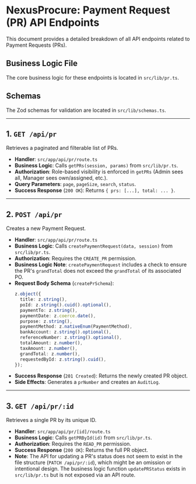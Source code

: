 # NexusProcure: Payment Request (PR) API Endpoints

This document provides a detailed breakdown of all API endpoints related to Payment Requests (PRs).

## Business Logic File
The core business logic for these endpoints is located in `src/lib/pr.ts`.

## Schemas
The Zod schemas for validation are located in `src/lib/schemas.ts`.

---

## 1. `GET /api/pr`

Retrieves a paginated and filterable list of PRs.

*   **Handler**: `src/app/api/pr/route.ts`
*   **Business Logic**: Calls `getPRs(session, params)` from `src/lib/pr.ts`.
*   **Authorization**: Role-based visibility is enforced in `getPRs` (Admin sees all, Manager sees own/assigned, etc.).
*   **Query Parameters**: `page`, `pageSize`, `search`, `status`.
*   **Success Response** (`200 OK`): Returns `{ prs: [...], total: ... }`.

---

## 2. `POST /api/pr`

Creates a new Payment Request.

*   **Handler**: `src/app/api/pr/route.ts`
*   **Business Logic**: Calls `createPaymentRequest(data, session)` from `src/lib/pr.ts`.
*   **Authorization**: Requires the `CREATE_PR` permission.
*   **Business Logic Note**: `createPaymentRequest` includes a check to ensure the PR's `grandTotal` does not exceed the `grandTotal` of its associated PO.
*   **Request Body Schema** (`createPrSchema`):
    ```typescript
    z.object({
      title: z.string(),
      poId: z.string().cuid().optional(),
      paymentTo: z.string(),
      paymentDate: z.coerce.date(),
      purpose: z.string(),
      paymentMethod: z.nativeEnum(PaymentMethod),
      bankAccount: z.string().optional(),
      referenceNumber: z.string().optional(),
      totalAmount: z.number(),
      taxAmount: z.number(),
      grandTotal: z.number(),
      requestedById: z.string().cuid(),
    });
    ```
*   **Success Response** (`201 Created`): Returns the newly created PR object.
*   **Side Effects**: Generates a `prNumber` and creates an `AuditLog`.

---

## 3. `GET /api/pr/:id`

Retrieves a single PR by its unique ID.

*   **Handler**: `src/app/api/pr/[id]/route.ts`
*   **Business Logic**: Calls `getPRById(id)` from `src/lib/pr.ts`.
*   **Authorization**: Requires the `READ_PR` permission.
*   **Success Response** (`200 OK`): Returns the full PR object.
*   **Note**: The API for updating a PR's status does not seem to exist in the file structure (`PATCH /api/pr/:id`), which might be an omission or intentional design. The business logic function `updatePRStatus` exists in `src/lib/pr.ts` but is not exposed via an API route.
